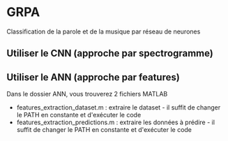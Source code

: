 # GRPA
Classification de la parole et de la musique par réseau de neurones

## Utiliser le CNN (approche par spectrogramme)

## Utiliser le ANN (approche par features)
Dans le dossier ANN, vous trouverez 2 fichiers MATLAB
 - features_extraction_dataset.m : extraire le dataset - il suffit de changer le PATH en constante et d'exécuter le code
 - features_extraction_predictions.m : extraire les données à prédire - il suffit de changer le PATH en constante et d'exécuter le code
